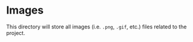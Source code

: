 # Images

This directory will store all images (i.e. `.png`, `.gif`, etc.) files related to the project.

